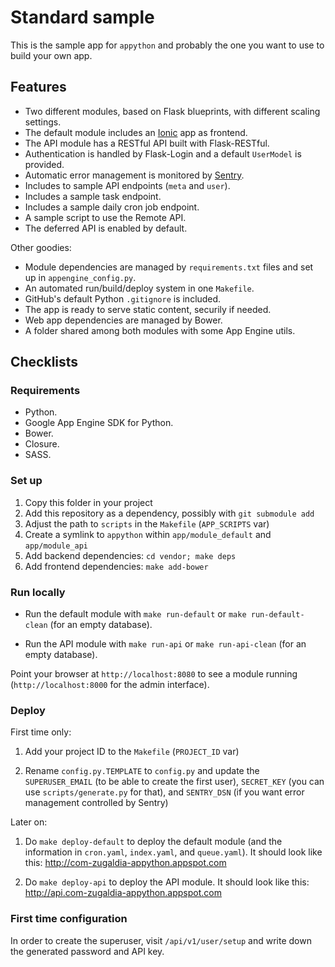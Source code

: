 # Standard sample

This is the sample app for `appython` and probably the one you want to use to build your own app.

## Features

* Two different modules, based on Flask blueprints, with different scaling settings.
* The default module includes an [Ionic](http://www.ionicframework.com) app as frontend.
* The API module has a RESTful API built with Flask-RESTful.
* Authentication is handled by Flask-Login and a default `UserModel` is provided.
* Automatic error management is monitored by [Sentry](https://getsentry.com).
* Includes to sample API endpoints (`meta` and `user`).
* Includes a sample task endpoint.
* Includes a sample daily cron job endpoint.
* A sample script to use the Remote API.
* The deferred API is enabled by default.

Other goodies:

* Module dependencies are managed by `requirements.txt` files and set up in `appengine_config.py`.
* An automated run/build/deploy system in one `Makefile`.
* GitHub's default Python `.gitignore` is included.
* The app is ready to serve static content, securily if needed.
* Web app dependencies are managed by Bower.
* A folder shared among both modules with some App Engine utils.

## Checklists

### Requirements

* Python.
* Google App Engine SDK for Python.
* Bower.
* Closure.
* SASS.

### Set up

1. Copy this folder in your project
2. Add this repository as a dependency, possibly with `git submodule add`
3. Adjust the path to `scripts` in the `Makefile` (`APP_SCRIPTS` var)
4. Create a symlink to `appython` within `app/module_default` and `app/module_api`
5. Add backend dependencies: `cd vendor; make deps`
6. Add frontend dependencies: `make add-bower`

### Run locally

* Run the default module with `make run-default` or `make run-default-clean` (for an empty database).

* Run the API module with `make run-api` or `make run-api-clean` (for an empty database).

Point your browser at `http://localhost:8080` to see a module running
(`http://localhost:8000` for the admin interface).

### Deploy

First time only:

1. Add your project ID to the `Makefile` (`PROJECT_ID` var)

2. Rename `config.py.TEMPLATE` to `config.py` and update the `SUPERUSER_EMAIL` (to be able to create the first user), `SECRET_KEY` (you can use `scripts/generate.py` for that), and `SENTRY_DSN` (if you want error management controlled by Sentry)

Later on:

1. Do `make deploy-default` to deploy the default module (and the information in `cron.yaml`, `index.yaml`, and `queue.yaml`). It should look like this: http://com-zugaldia-appython.appspot.com

2. Do `make deploy-api` to deploy the API module. It should look like this: http://api.com-zugaldia-appython.appspot.com

### First time configuration

In order to create the superuser, visit `/api/v1/user/setup` and write down the generated password and API key.

